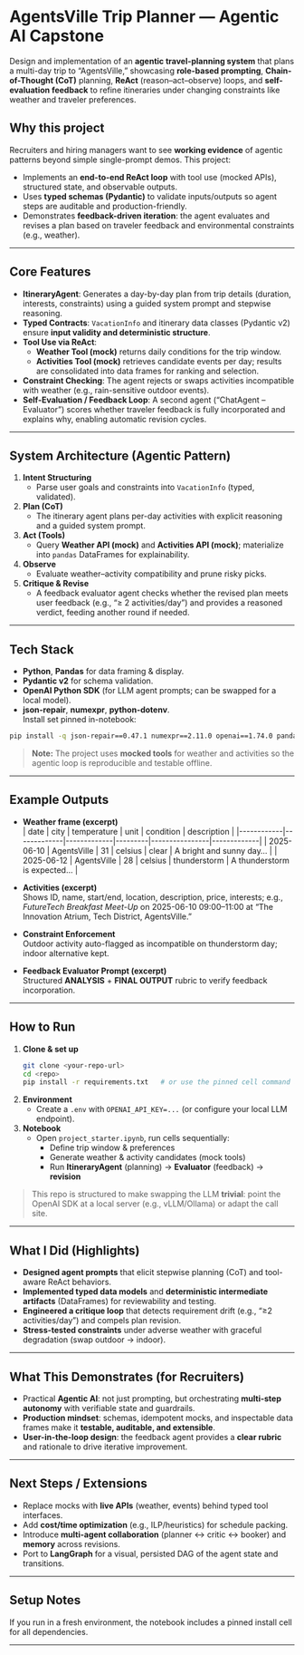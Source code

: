 # AgentsVille Trip Planner — Agentic AI Capstone

Design and implementation of an **agentic travel-planning system** that plans a multi-day trip to “AgentsVille,” showcasing **role-based prompting**, **Chain-of-Thought (CoT)** planning, **ReAct** (reason–act–observe) loops, and **self-evaluation feedback** to refine itineraries under changing constraints like weather and traveler preferences.

## Why this project
Recruiters and hiring managers want to see **working evidence** of agentic patterns beyond simple single-prompt demos. This project:
- Implements an **end-to-end ReAct loop** with tool use (mocked APIs), structured state, and observable outputs.
- Uses **typed schemas (Pydantic)** to validate inputs/outputs so agent steps are auditable and production-friendly.
- Demonstrates **feedback-driven iteration**: the agent evaluates and revises a plan based on traveler feedback and environmental constraints (e.g., weather).

---

## Core Features

- **ItineraryAgent**: Generates a day-by-day plan from trip details (duration, interests, constraints) using a guided system prompt and stepwise reasoning.  
- **Typed Contracts**: `VacationInfo` and itinerary data classes (Pydantic v2) ensure **input validity and deterministic structure**.  
- **Tool Use via ReAct**:  
  - **Weather Tool (mock)** returns daily conditions for the trip window.  
  - **Activities Tool (mock)** retrieves candidate events per day; results are consolidated into data frames for ranking and selection.  
- **Constraint Checking**: The agent rejects or swaps activities incompatible with weather (e.g., rain-sensitive outdoor events).  
- **Self-Evaluation / Feedback Loop**: A second agent (“ChatAgent – Evaluator”) scores whether traveler feedback is fully incorporated and explains why, enabling automatic revision cycles.  

---

## System Architecture (Agentic Pattern)

1. **Intent Structuring**  
   - Parse user goals and constraints into `VacationInfo` (typed, validated).  
2. **Plan (CoT)**  
   - The itinerary agent plans per-day activities with explicit reasoning and a guided system prompt.  
3. **Act (Tools)**  
   - Query **Weather API (mock)** and **Activities API (mock)**; materialize into `pandas` DataFrames for explainability.  
4. **Observe**  
   - Evaluate weather–activity compatibility and prune risky picks.  
5. **Critique & Revise**  
   - A feedback evaluator agent checks whether the revised plan meets user feedback (e.g., “≥ 2 activities/day”) and provides a reasoned verdict, feeding another round if needed.  

---

## Tech Stack

- **Python**, **Pandas** for data framing & display.  
- **Pydantic v2** for schema validation.  
- **OpenAI Python SDK** (for LLM agent prompts; can be swapped for a local model).  
- **json-repair**, **numexpr**, **python-dotenv**.  
Install set pinned in-notebook:  
```bash
pip install -q json-repair==0.47.1 numexpr==2.11.0 openai==1.74.0 pandas==2.3.0 pydantic==2.11.7 python-dotenv==1.1.0
```

> **Note:** The project uses **mocked tools** for weather and activities so the agentic loop is reproducible and testable offline.  

---

## Example Outputs

- **Weather frame (excerpt)**  
  | date       | city        | temperature | unit    | condition      | description |
  |------------|-------------|-------------|---------|----------------|-------------|
  | 2025-06-10 | AgentsVille | 31          | celsius | clear          | A bright and sunny day… |
  | 2025-06-12 | AgentsVille | 28          | celsius | thunderstorm   | A thunderstorm is expected… |

- **Activities (excerpt)**  
  Shows ID, name, start/end, location, description, price, interests; e.g., *FutureTech Breakfast Meet-Up* on 2025-06-10 09:00–11:00 at “The Innovation Atrium, Tech District, AgentsVille.”

- **Constraint Enforcement**  
  Outdoor activity auto-flagged as incompatible on thunderstorm day; indoor alternative kept.

- **Feedback Evaluator Prompt (excerpt)**  
  Structured **ANALYSIS** + **FINAL OUTPUT** rubric to verify feedback incorporation.  

---

## How to Run

1. **Clone & set up**
   ```bash
   git clone <your-repo-url>
   cd <repo>
   pip install -r requirements.txt   # or use the pinned cell command above
   ```
2. **Environment**
   - Create a `.env` with `OPENAI_API_KEY=...` (or configure your local LLM endpoint).
3. **Notebook**
   - Open `project_starter.ipynb`, run cells sequentially:
     - Define trip window & preferences
     - Generate weather & activity candidates (mock tools)
     - Run **ItineraryAgent** (planning) → **Evaluator** (feedback) → **revision**

> This repo is structured to make swapping the LLM **trivial**: point the OpenAI SDK at a local server (e.g., vLLM/Ollama) or adapt the call site.

---

## What I Did (Highlights)

- **Designed agent prompts** that elicit stepwise planning (CoT) and tool-aware ReAct behaviors.  
- **Implemented typed data models** and **deterministic intermediate artifacts** (DataFrames) for reviewability and testing.  
- **Engineered a critique loop** that detects requirement drift (e.g., “≥2 activities/day”) and compels plan revision.  
- **Stress-tested constraints** under adverse weather with graceful degradation (swap outdoor → indoor).  

---

## What This Demonstrates (for Recruiters)

- Practical **Agentic AI**: not just prompting, but orchestrating **multi-step autonomy** with verifiable state and guardrails.
- **Production mindset**: schemas, idempotent mocks, and inspectable data frames make it **testable, auditable, and extensible**.
- **User-in-the-loop design**: the feedback agent provides a **clear rubric** and rationale to drive iterative improvement.  

---

## Next Steps / Extensions

- Replace mocks with **live APIs** (weather, events) behind typed tool interfaces.  
- Add **cost/time optimization** (e.g., ILP/heuristics) for schedule packing.  
- Introduce **multi-agent collaboration** (planner ↔ critic ↔ booker) and **memory** across revisions.  
- Port to **LangGraph** for a visual, persisted DAG of the agent state and transitions.

---

## Setup Notes

If you run in a fresh environment, the notebook includes a pinned install cell for all dependencies.  

---

